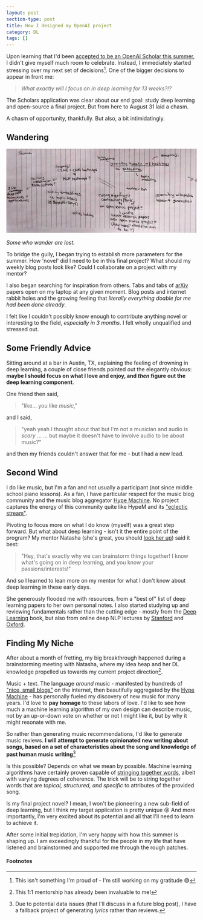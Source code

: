 ```yaml
---
layout: post
section-type: post
title: How I designed my OpenAI project
category: DL
tags: []
---
```


Upon learning that I'd been [accepted to be an OpenAI Scholar this summer](/dl/2018/05/30/openai-scholar), I didn't give myself much room to celebrate. Instead, I immediately started stressing over my next set of decisions[^gratitude]. One of the bigger decisions to appear in front me:

> _What exactly will I focus on in deep learning for 13 weeks?!?_

The Scholars application was clear about our end goal: study deep learning and open-source a final project. But from here to August 31 laid a chasm.

A chasm of opportunity, thankfully. But also, a bit intimidatingly.

## Wandering

![Some frantic early brainstorming](/img/posts/huh-brainstorm.jpg)

_Some who wander are lost._

To bridge the gully, I began trying to establish more parameters for the summer. How 'novel' did I need to be in this final project? What should my weekly blog posts look like? Could I collaborate on a project with my mentor?

I also began searching for inspiration from others. Tabs and tabs of [arXiv](http://www.arxiv-sanity.com/) papers open on my laptop at any given moment. Blog posts and internet rabbit holes and the growing feeling that _literally everything doable for me had been done already_.

I felt like I couldn't possibly know enough to contribute anything novel or interesting to the field, _especially in 3 months_. I felt wholly unqualified and stressed out.

## Some Friendly Advice

Sitting around at a bar in Austin, TX, explaining the feeling of drowning in deep learning, a couple of close friends pointed out the elegantly obvious: **maybe I should focus on what I love and enjoy, and _then_ figure out the deep learning component**.

One friend then said,
> "like... you like _music_,"

and I said,
> "yeah yeah I thought about that but I'm not a musician and audio is _scary_ ... ... but maybe it doesn't have to involve audio to be about music?"

and then my friends couldn't answer that for me - but I had a new lead.

## Second Wind

I do like music, but I'm a fan and not usually a participant (not since middle school piano lessons). As a fan, I have particular respect for the music blog community and the music blog aggregator [Hype Machine](https://hypem.com/). No project captures the energy of this community quite like HypeM and its ["eclectic stream"](https://noisey.vice.com/en_au/article/kzgwvm/the-rise-and-fall-of-hype-machine-the-internets-forgotten-fave).

Pivoting to focus more on what I do know (myself) was a great step forward. But what about deep learning - isn't it the entire point of the program? My mentor Natasha (she's great, you should [look her up](https://www.media.mit.edu/people/jaquesn/overview/)) said it best:

> "Hey, that's exactly why we can brainstorm things together! I know what's going on in deep learning, and you know your passions/interests!"

And so I learned to lean more on my mentor for what I don't know about deep learning in these early days.

She generously flooded me with resources, from a "best of" list of deep learning papers to her own personal notes. I also started studying up and reviewing fundamentals rather than the cutting edge - mostly from the [Deep Learning](http://deeplearningbook.org) book, but also from online deep NLP lectures by [Stanford](http://cs224n.stanford.edu) and [Oxford](https://github.com/oxford-cs-deepnlp-2017/lectures).

## Finding My Niche

After about a month of fretting, my big breakthrough happened during a brainstorming meeting with Natasha, where my idea heap and her DL knowledge propelled us towards my current project direction[^mentoring].

Music + text. The language _around_ music - manifested by hundreds of ["nice, small blogs"](https://www.theverge.com/2018/1/2/16840940/spotify-algorithm-music-discovery-mix-cds-resolution) on the internet, then beautifully aggregated by the [Hype Machine](https://hypem.com/sites) - has personally fueled my discovery of new music for many years. I'd love to **pay homage** to these labors of love. I'd like to see how much a machine learning algorithm of my own design can describe music, not by an up-or-down vote on whether or not I might like it, but by why it might resonate with me.

So rather than generating music recommendations, I'd like to generate music reviews. **I will attempt to generate opinionated new writing about songs, based on a set of characteristics about the song and knowledge of past human music writing**[^fallback]

Is this possible? Depends on what we mean by possible. Machine learning algorithms have certainly proven capable of [stringing together words](http://aiweirdness.com/), albeit with varying degrees of coherence. The trick will be to string together words that are _topical, structured, and specific_ to attributes of the provided song.

Is my final project novel? I mean, I won't be pioneering a new sub-field of deep learning, but I think my target application is pretty unique :stuck_out_tongue: And more importantly, I'm very excited about its potential and all that I'll need to learn to achieve it.

After some initial trepidation, I'm very happy with how this summer is shaping up. I am exceedingly thankful for the people in my life that have listened and brainstormed and supported me through the rough patches.

#### Footnotes

[^gratitude]: This isn't something I'm proud of - I'm still working on my gratitude :sweat_smile:

[^mentoring]: This 1:1 mentorship has already been invaluable to me!

[^fallback]: Due to potential data issues (that I'll discuss in a future blog post), I have a fallback project of generating _lyrics_ rather than reviews.
